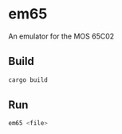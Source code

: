 # em65

An emulator for the MOS 65C02

## Build

```sh
cargo build
```

## Run

```sh
em65 <file>
```
